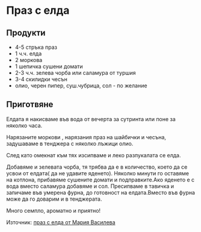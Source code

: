 Праз с елда
===================================

Продукти
--------

- 4-5 стръка праз
- 1 ч.ч. елда
- 2 моркова
- 1 шепичка сушени домати
- 2-3 ч.ч. зелева чорба или саламура от туршия
- 3-4 скилидки чесън
- олио, черен пипер, суш.чубрица, сол - по желание

Приготвяне
-----------

Елдата я накисваме във вода от вечерта за сутринта или поне за няколко часа.

Нарязаните моркови , нарязания праз на шайбички и чесъна, задушаваме в тенджера с няколко лъжици  олио.

След като омекнат към тях изсипваме и леко разпукалата се елда.

Добавяме и зелевата чорба, тя трябва да е в количество, което да се усвои от елдата( да не удавите яденето). Няколко минути го оставяме на котлона, прибавяме сушените домати и подправките.Ако яденето е с вода вместо саламура  добавяме и сол. Пресипваме в тавичка и запичаме във умерена фурна, до готовност на елдата.Вместо във фурна може да го доварим и в тенджерата.

Много семпло, ароматно и приятно!


Източник: [праз с елда от Мария Василева](https://www.facebook.com/groups/HealthyFoodInPractice/permalink/3051589958438861/)



